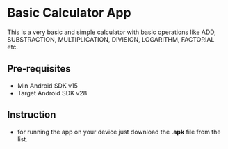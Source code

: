# **Basic Calculator App**
This is a very basic and simple calculator with basic operations like ADD, SUBSTRACTION, MULTIPLICATION, DIVISION, LOGARITHM, FACTORIAL etc.

## **Pre-requisites**
* Min Android SDK v15
* Target Android SDK v28

## **Instruction**
* for running the app on your device just download the **.apk** file from the list.
